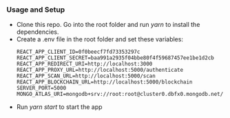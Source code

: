 ### Usage and Setup
- Clone this repo. Go into the root folder and run *yarn* to install the dependencies.
- Create a .env file in the root folder and set these variables: 
  ```
  REACT_APP_CLIENT_ID=0f0beecf7fd73353297c
  REACT_APP_CLIENT_SECRET=baa991a2935f04bbe80f4f59687457ee1be1d2cb
  REACT_APP_REDIRECT_URI=http://localhost:3000
  REACT_APP_PROXY_URL=http://localhost:5000/authenticate
  REACT_APP_SCAN_URL=http://localhost:5000/scan
  REACT_APP_BLOCKCHAIN_URL=http://localhost:5000/blockchain
  SERVER_PORT=5000
  MONGO_ATLAS_URI=mongodb+srv://root:root@cluster0.dbfx0.mongodb.net/test
  ```
- Run *yarn start* to start the app
